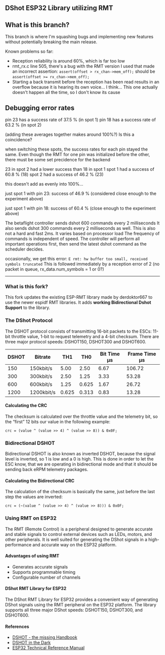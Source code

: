 ## DShot ESP32 Library utilizing RMT

## What is this branch?
This branch is where I'm squashing bugs and implementing new features without potentially breaking the main release.

Known problems so far:
-	Reception reliability is around 60%, which is far too low
-	rmt_rx.c line 505, there's a bug with the RMT version I used that made an incorrect assertion:
	`assert(offset > rx_chan->mem_off);` should be `assert(offset >= rx_chan->mem_off);`
-	Starting a back transmit before the reception has been read results in an overflow because it is hearing its own voice... I think...
	This one actually doesn't happen all the time, so I don't know its cause




## Debugging error rates
pin 23 has a success rate of 37.5 % (in spot 1)
pin 18 has a success rate of 63.2 % (in spot 2)

(adding these averages together makes around 100%?) Is this a coincidence?

when switching these spots, the success rates for each pin stayed the same.
Even though the RMT for one pin was initialized before the other, there must be some set precidence for the backend

23 in spot 2 had a lower success than 18 in spot 1
spot 1 had a success of 60.8 % (18)
spot 2 had a success of 46.2 % (23)

this doesn't add as evenly into 100%...

just spot 1 with pin 23:
success of 46.9 % (considered close enough to the experiment above)

just spot 1 with pin 18:
success of 60.4 % (close enough to the experiment above)


The betaflight controller sends dshot 600 commands every 2 milliseconds
It also sends dshot 300 commands every 2 milliseconds as well.
This is also not a hard and fast 2ms. It varies based on processor load
The frequency of commands is independent of speed. The controller will perform all important operations first, then send the latest dshot command as the scheduler decides.


occasionally, we get this error:
`E rmt: hw buffer too small, received symbols truncated`
This is followed immediately by a reception error of 2 (no packet in queue, rx_data.num_symbols = 1 or 0?)



---

### What is this fork?
This fork updates the existing ESP-RMT library made by derdoktor667 to use the newer espidf RMT libraries. It adds **working Bidirectional Dshot Support** to the library.


### The DShot Protocol
The DSHOT protocol consists of transmitting 16-bit packets to the ESCs: 11-bit throttle value,  1-bit to request telemetry and a 4-bit checksum. There are three major protocol speeds: DSHOT150, DSHOT300 and DSHOT600.

| DSHOT | Bitrate   | TH1   | TH0    | Bit Time µs | Frame Time µs |
|-------|------------|-------|--------|------------|---------------|
| 150   | 150kbit/s  | 5.00  | 2.50   | 6.67       | 106.72        |
| 300   | 300kbit/s  | 2.50  | 1.25   | 3.33       | 53.28         |
| 600   | 600kbit/s  | 1.25  | 0.625  | 1.67       | 26.72         |
| 1200  | 1200kbit/s | 0.625 | 0.313  | 0.83       | 13.28         |

#### Calculating the CRC
The checksum is calculated over the throttle value and the telemetry bit, so the “first” 12 bits our value in the following example:

    crc = (value ^ (value >> 4) ^ (value >> 8)) & 0x0F;

### Bidirectional DSHOT
Bidirectional DSHOT is also known as inverted DSHOT, because the signal level is inverted, so 1 is low and a 0 is high. This is done in order to let the ESC know, that we are operating in bidirectional mode and that it should be sending back eRPM telemetry packages.

#### Calculating the Bidirectional CRC
The calculation of the checksum is basically the same, just before the last step the values are inverted:

    crc = (~(value ^ (value >> 4) ^ (value >> 8))) & 0x0F;

### Using RMT on ESP32
The RMT (Remote Control) is a peripheral designed to generate accurate and stable signals to control external devices such as LEDs, motors, and other peripherals. It is well suited for generating the DShot signals in a high-performance and accurate way on the ESP32 platform.

#### Advantages of using RMT
- Generates accurate signals
- Supports programmable timing
- Configurable number of channels

#### DShot RMT Library for ESP32
The DShot RMT Library for ESP32 provides a convenient way of generating DShot signals using the RMT peripheral on the ESP32 platform. The library supports all three major DShot speeds: DSHOT150, DSHOT300, and DSHOT600.

#### References
- [DSHOT - the missing Handbook](https://brushlesswhoop.com/dshot-and-bidirectional-dshot/)
- [DSHOT in the Dark](https://dmrlawson.co.uk/index.php/2017/12/04/dshot-in-the-dark/)
- [ESP32 Technical Reference Manual](https://www.espressif.com/sites/default/files/documentation/esp32_technical_reference_manual_en.pdf)
